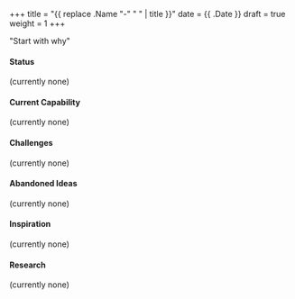 +++
title = "{{ replace .Name "-" " " | title }}"
date = {{ .Date }}
draft = true
weight = 1
+++

"Start with why"
<!--more-->

#### Status
(currently none)

#### Current Capability
(currently none)

#### Challenges
(currently none)

#### Abandoned Ideas
(currently none)

#### Inspiration
(currently none)

#### Research
(currently none)
